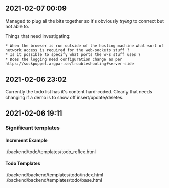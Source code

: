 ## 2021-02-07 00:09
Managed to plug all the bits together so it's obviously *trying* to connect but not able to.

Things that need investigating:

    * When the browser is run outside of the hosting machine what sort of network access is required for the web-sockets stuff ?
    * Is it possible to specify what ports the w-s stuff uses ?
    * Does the logging need configuration change as per https://sockpuppet.argpar.se/troubleshooting#server-side

## 2021-02-06 23:02
Currently the todo list has it's content hard-coded. Clearly that needs changing if a demo is to show off insert/update/deletes.

## 2021-02-06 19:11
### Significant templates
#### Increment Example
./backend/todo/templates/todo_reflex.html
#### Todo Templates
./backend/backend/templates/todo/index.html
./backend/backend/templates/todo/base.html
